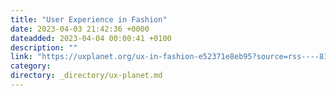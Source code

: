 ```yaml
---
title: "User Experience in Fashion"
date: 2023-04-03 21:42:36 +0000
dateadded: 2023-04-04 00:00:41 +0100
description: ""
link: "https://uxplanet.org/ux-in-fashion-e52371e8eb95?source=rss----819cc2aaeee0---4"
category:
directory: _directory/ux-planet.md
---
```

